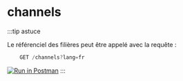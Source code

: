 # channels
:::tip astuce

Le référenciel des filières peut être appelé avec la requête : 

```jsx
    GET /channels?lang=fr
```
[![Run in Postman](https://run.pstmn.io/button.svg)](https://god.gw.postman.com/run-collection/:collection_id)
:::
